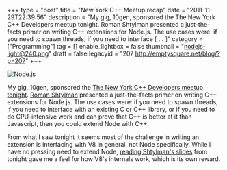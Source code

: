 +++
type = "post"
title = "New York C++ Meetup recap"
date = "2011-11-29T22:39:56"
description = "My gig, 10gen, sponsored the The New York C++ Developers meetup tonight. Roman Shtylman presented a just-the-facts primer on writing C++ extensions for Node.js. The use cases were: if you need to spawn threads, if you need to interface [ ... ]"
category = ["Programming"]
tag = []
enable_lightbox = false
thumbnail = "nodejs-light@240.png"
draft = false
legacyid = "207 http://emptysquare.net/blog/?p=207"
+++

<p><img style="display:block; margin-left:auto; margin-right:auto;" src="nodejs-light.png" title="Node.js" /></p>
<p>My gig, 10gen, sponsored the <a href="http://www.meetup.com/nyccpp/events/16232776/">The New York C++ Developers meetup
tonight</a>. <a href="http://www.shtylman.com/">Roman
Shtylman</a> presented a just-the-facts primer on
writing C++ extensions for Node.js. The use cases were: if you need to
spawn threads, if you need to interface with an existing C or C++
library, or if you need to do CPU-intensive work and can prove that C++
is better at it than Javascript, then you could extend Node with C++.</p>
<p>From what I saw tonight it seems most of the challenge in writing an
extension is interfacing with V8 in general, not Node specifically.
While I have no pressing need to extend Node, <a href="http://shtylman.github.com/node-presentation/">reading Shtylman's
slides</a> from tonight gave
me a feel for how V8's internals work, which is its own reward.</p>
